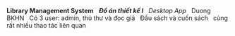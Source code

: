 **Library Management System**  
***Đồ án thiết kế I***  
*Desktop App*  
Duong BKHN  
Có 3 user: admin, thủ thư và đọc giả  
Đầu sách và cuốn sách  
cùng rất nhiều thao tác liên quan  
